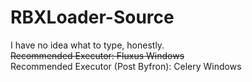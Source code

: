 # RBXLoader-Source
I have no idea what to type, honestly.  
~~Recommended Executor: Fluxus Windows~~  
Recommended Executor (Post Byfron): Celery Windows
